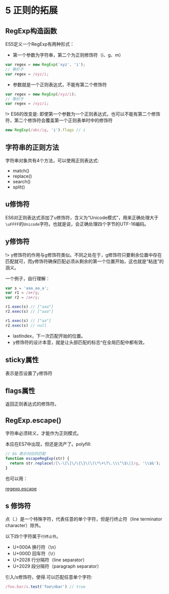 # 5 正则的拓展

## RegExp构造函数

ES5定义一个RegExp有两种形式：

- 第一个参数为字符串，第二个为正则修饰符（i、g、m）
```js
var regex = new RegExp('xyz', 'i');
// 等价于
var regex = /xyz/i;
```

- 参数就是一个正则表达式，不能有第二个修饰符

```js
var regex = new RegExp(/xyz/i);
// 等价于
var regex = /xyz/i;
```

!> ES6的改变是: 即使第一个参数为一个正则表达式，也可以不能有第二个修饰符，第二个修饰符会覆盖第一个正则表单时中的修饰符


```js
new RegExp(/abc/ig, 'i').flags // i
```

## 字符串的正则方法

字符串对象共有4个方法，可以使用正则表达式:

- match()
- replace()
- search()
- split()

## u修饰符 

ES6对正则表达式添加了u修饰符，含义为“Unicode模式”，用来正确处理大于`\uFFFF`的`Unicode`字符。也就是说，会正确处理四个字节的UTF-16编码。

## y修饰符

!> y修饰符的作用与g修饰符类似。不同之处在于，g修饰符只要剩余位置中存在匹配就可，而y修饰符确保匹配必须从剩余的第一个位置开始，这也就是“粘连”的涵义。

一个例子，自行理解：

```js
var s = 'aaa_aa_a';
var r1 = /a+/g;
var r2 = /a+/y;

r1.exec(s) // ["aaa"]
r2.exec(s) // ["aaa"]

r1.exec(s) // ["aa"]
r2.exec(s) // null
```

- lastIndex，下一次匹配开始的位置。
- y修饰符的设计本意，就是让头部匹配的标志^在全局匹配中都有效。

## sticky属性

表示是否设置了`y`修饰符

## flags属性

返回正则表达式的修饰符。

## RegExp.escape() 
字符串必须转义，才能作为正则模式。

本应在ES7中出现，但还是流产了。polyfill:

```js
// $& 表示对应的匹配
function escapeRegExp(str) {
  return str.replace(/[\-\[\]\/\{\}\(\)\*\+\?\.\\\^\$\|]/g, '\\$&');
}
```
也可以用：

[regexp.escape](https://github.com/ljharb/regexp.escape)

## s 修饰符

点（.）是一个特殊字符，代表任意的单个字符，但是行终止符（line terminator character）除外。

以下四个字符属于`行终止符`。

- U+000A 换行符（\n）
- U+000D 回车符（\r）
- U+2028 行分隔符（line separator）
- U+2029 段分隔符（paragraph separator）

引入/s修饰符，使得.可以匹配任意单个字符:

```js
/foo.bar/s.test('foo\nbar') // true
```
